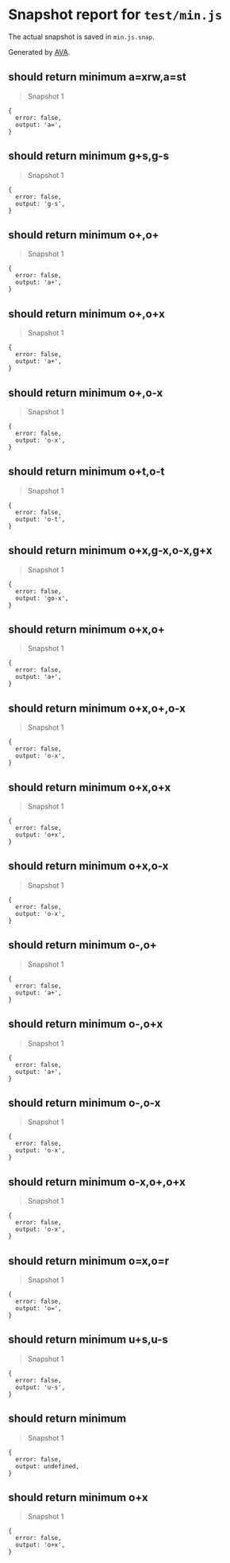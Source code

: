 # Snapshot report for `test/min.js`

The actual snapshot is saved in `min.js.snap`.

Generated by [AVA](https://ava.li).

## should return minimum a=xrw,a=st

> Snapshot 1

    {
      error: false,
      output: 'a=',
    }

## should return minimum g+s,g-s

> Snapshot 1

    {
      error: false,
      output: 'g-s',
    }

## should return minimum o+,o+

> Snapshot 1

    {
      error: false,
      output: 'a+',
    }

## should return minimum o+,o+x

> Snapshot 1

    {
      error: false,
      output: 'a+',
    }

## should return minimum o+,o-x

> Snapshot 1

    {
      error: false,
      output: 'o-x',
    }

## should return minimum o+t,o-t

> Snapshot 1

    {
      error: false,
      output: 'o-t',
    }

## should return minimum o+x,g-x,o-x,g+x

> Snapshot 1

    {
      error: false,
      output: 'go-x',
    }

## should return minimum o+x,o+

> Snapshot 1

    {
      error: false,
      output: 'a+',
    }

## should return minimum o+x,o+,o-x

> Snapshot 1

    {
      error: false,
      output: 'o-x',
    }

## should return minimum o+x,o+x

> Snapshot 1

    {
      error: false,
      output: 'o+x',
    }

## should return minimum o+x,o-x

> Snapshot 1

    {
      error: false,
      output: 'o-x',
    }

## should return minimum o-,o+

> Snapshot 1

    {
      error: false,
      output: 'a+',
    }

## should return minimum o-,o+x

> Snapshot 1

    {
      error: false,
      output: 'a+',
    }

## should return minimum o-,o-x

> Snapshot 1

    {
      error: false,
      output: 'o-x',
    }

## should return minimum o-x,o+,o+x

> Snapshot 1

    {
      error: false,
      output: 'o-x',
    }

## should return minimum o=x,o=r

> Snapshot 1

    {
      error: false,
      output: 'o=',
    }

## should return minimum u+s,u-s

> Snapshot 1

    {
      error: false,
      output: 'u-s',
    }

## should return minimum 

> Snapshot 1

    {
      error: false,
      output: undefined,
    }

## should return minimum o+x

> Snapshot 1

    {
      error: false,
      output: 'o+x',
    }
